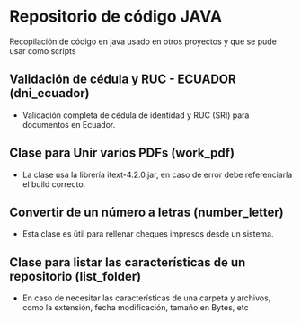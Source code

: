 # Repositorio de código JAVA
Recopilación de código en java usado en otros proyectos y que se pude usar como scripts

## Validación de cédula y RUC - ECUADOR (dni_ecuador)
- Validación completa de cédula de identidad y RUC (SRI) para documentos en Ecuador.

## Clase para Unir varios PDFs (work_pdf)
- La clase usa la librería itext-4.2.0.jar, en caso de error debe referenciarla el build correcto.

## Convertir de un número a letras (number_letter)
- Esta clase es útil para rellenar cheques impresos desde un sistema. 

## Clase para listar las características de un repositorio (list_folder)
- En caso de necesitar las características de una carpeta y archivos, como la extensión, fecha modificación, tamaño en Bytes, etc